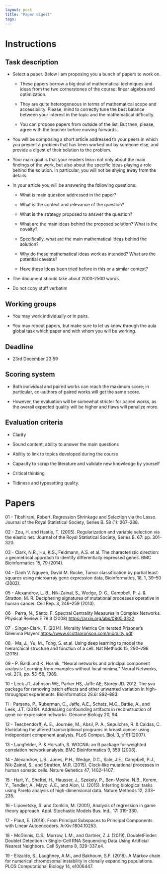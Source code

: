 ```yaml
---
layout: post
title: "Paper digest"
tags:
---
```



# Instructions


## Task description

* Select a paper. Below I am proposing you a bunch of papers to work on.

    * These papers borrow a big deal of mathematical techniques and ideas from the two cornerstones of the course: linear algebra and optimization. 

    * They are quite heterogeneous in terms of mathematical scope and accessibility. Please, mind to correctly tune the best balance between your interest 
in the topic and the mathematical difficulty.

    * You can propose papers from outside of the list. But then, please, agree with the teacher before moving forwards.

* You will be composing a short article addressed to your peers in which you present a problem that has been worked out by someone else, 
and provide a digest of their solution to the problem.

* Your main goal is that your readers learn not only about the main findings of the work, but also about the specific ideas playing a role behind the solution. In particular, you will not be shying away from the details.

* In your article you will be answering the following questions:

    * What is main question addressed in the paper?

    * What is the context and relevance of the question?

    * What is the strategy proposed to answer the question?

    * What are the main ideas behind the proposed solution? What is the novelty?

    * Specifically, what are the main mathematical ideas behind the solution?

    * Why do these mathematical ideas work as intended? What are the potential caveats?

    * Have these ideas been tried before in this or a similar context?

* The document should take about 2000-2500 words.

* Do not copy stuff verbatim

## Working groups

* You may work individually or in pairs.

* You may repeat papers, but make sure to let us know through the aula global task which paper and with whom you will be working.


## Deadline

* 23rd December 23:59



## Scoring system

* Both individual and paired works can reach the maximum score; in particular, co-authors of paired works will get the same score.

* However, the evaluation will be somewhat stricter for paired works, as the overall expected quality
 will be higher and flaws will penalize more.


## Evaluation criteria

* Clarity

* Sound content, ability to answer the main questions

* Ability to link to topics developed during the course

* Capacity to scrap the literature and validate new knowledge by yourself

* Critical thinking

* Tidiness and typesetting quality.


# Papers

01 - Tibshirani, Robert. Regression Shrinkage and Selection via the Lasso. Journal of the Royal Statistical Society, Series B. 58 (1): 267–288.

02 - Zou, H. and Hastie, T. (2005). Regularization and variable selection via the elastic net. Journal of the Royal Statistical Society, Series B. 67: pp. 301–320.

03 - Clark, N.R., Hu, K.S., Feldmann, A.S. et al. The characteristic direction: a geometrical approach to identify differentially expressed genes. BMC Bioinformatics 15, 79 (2014).

04 - Danh V. Nguyen, David M. Rocke, Tumor classification by partial least squares using microarray gene expression data, Bioinformatics, 18, 1, 39–50 (2002).

05 - Alexandrov, L. B., Nik-Zainal, S., Wedge, D. C., Campbell, P. J. & Stratton, M. R. Deciphering signatures of mutational processes operative in human cancer. Cell Rep. 3, 246–259 (2013).

06 - Perra, N., Santo, F. Spectral Centrality Measures in Complex Networks. Physical Review E 78.3 (2008) https://arxiv.org/abs/0805.3322

07 - Singer-Clark, T. (2014). Morality Metrics On Iterated Prisoner’s Dilemma Players https://www.scottaaronson.com/morality.pdf

08 - Ma, J., Yu, M., Fong, S. et al. Using deep learning to model the hierarchical structure and function of a cell. Nat Methods 15, 290–298 (2018).

09 - P. Baldi and K. Hornik, “Neural networks and principal component analysis: Learning from examples without local minima,” Neural Networks, vol. 2(1), pp. 53–58, 1989.

10 - Leek JT, Johnson WE, Parker HS, Jaffe AE, Storey JD. 2012. The sva package for removing batch effects and other unwanted variation in high-throughput experiments. Bioinformatics 28.6: 882–883.

11 - Parsana, P., Ruberman, C., Jaffe, A.E., Schatz, M.C., Battle, A., and Leek, J.T. (2019). Addressing confounding artifacts in reconstruction of gene co-expression networks. Genome Biology 20, 94.

12 - Teschendorff, A. E., Journée, M., Absil, P. A., Sepulchre, R. & Caldas, C. Elucidating the altered transcriptional programs in breast cancer using independent component analysis. PLoS Comput. Biol. 3, e161 (2007).

13 - Langfelder, P. & Horvath, S. WGCNA: an R package for weighted correlation network analysis. BMC Bioinformatics 9, 559 (2008).

14 - Alexandrov, L.B., Jones, P.H., Wedge, D.C., Sale, J.E., Campbell, P.J., Nik-Zainal, S., and Stratton, M.R. (2015). Clock-like mutational processes in human somatic cells. Nature Genetics 47, 1402–1407.

15 - Hart, Y., Sheftel, H., Hausser, J., Szekely, P., Ben-Moshe, N.B., Korem, Y., Tendler, A., Mayo, A.E., and Alon, U. (2015). Inferring biological tasks using Pareto analysis of high-dimensional data. Nature Methods 12, 233–235.

16 - Lipovetsky, S. and Conklin, M. (2001), Analysis of regression in game theory approach. Appl. Stochastic Models Bus. Ind., 17: 319-330.

17 - Plaut, E. (2018). From Principal Subspaces to Principal Components with Linear Autoencoders. ArXiv:1804.10253. 

18 - McGinnis, C.S., Murrow, L.M., and Gartner, Z.J. (2019). DoubletFinder: Doublet Detection in Single-Cell RNA Sequencing Data Using Artificial Nearest Neighbors. Cell Systems 8, 329-337.e4.

19 - Elizalde, S., Laughney, A.M., and Bakhoum, S.F. (2018). A Markov chain for numerical chromosomal instability in clonally expanding populations. PLOS Computational Biology 14, e1006447.
